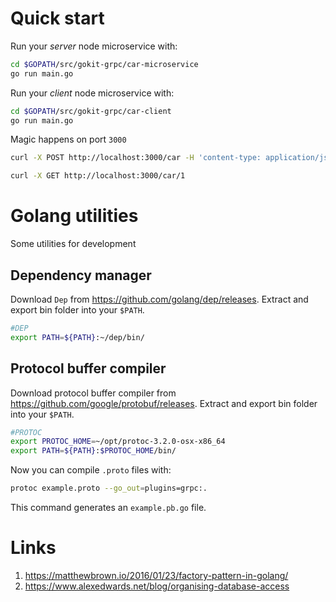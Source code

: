 # Quick start

Run your *server* node microservice with:

```bash
cd $GOPATH/src/gokit-grpc/car-microservice
go run main.go
```

Run your *client* node microservice with:

```bash
cd $GOPATH/src/gokit-grpc/car-client
go run main.go
```

Magic happens on port `3000`

```bash
curl -X POST http://localhost:3000/car -H 'content-type: application/json' -d  '{"name": "Enzo", "manifacturer": "Ferrari"}'

curl -X GET http://localhost:3000/car/1
```

# Golang utilities

Some utilities for development

## Dependency manager

Download `Dep` from https://github.com/golang/dep/releases.
Extract and export bin folder into your `$PATH`.

```bash
#DEP
export PATH=${PATH}:~/dep/bin/
```

## Protocol buffer compiler

Download protocol buffer compiler from https://github.com/google/protobuf/releases. 
Extract and export bin folder into your `$PATH`.

```bash
#PROTOC
export PROTOC_HOME=~/opt/protoc-3.2.0-osx-x86_64
export PATH=${PATH}:$PROTOC_HOME/bin/
```

Now you can compile `.proto` files with:

```bash
protoc example.proto --go_out=plugins=grpc:.
```

This command generates an `example.pb.go` file.


# Links

1. https://matthewbrown.io/2016/01/23/factory-pattern-in-golang/
2. https://www.alexedwards.net/blog/organising-database-access


